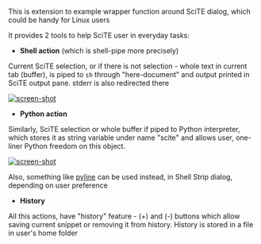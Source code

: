 This is extension to example wrapper function around SciTE dialog, which could be handy for Linux users

It provides 2 tools to help SciTE user in everyday tasks:

- **Shell action** (which is shell-pipe more precisely)

Current SciTE selection, or if there is not selection - whole text in current tab (buffer), is piped to `sh` through "here-document" and output printed in SciTE output pane. stderr is also redirected there

<a href="http://i.imgur.com/oJcX2.png">![screen-shot](http://i.imgur.com/oJcX2s.png "shell action")</a>

- **Python action**

Similarly, SciTE selection or whole buffer if piped to Python interpreter, which stores it as string variable under name "scite" and allows user, one-liner Python freedom on this object.

<a href="http://i.imgur.com/sZZUs.png">![screen-shot](http://i.imgur.com/sZZUss.png "python action")</a>

Also, something like [pyline](http://code.activestate.com/recipes/437932-pyline-a-grep-like-sed-like-command-line-tool/) can be used instead, in Shell Strip dialog, depending on user preference

- **History**

All this actions, have "history" feature - (+) and (-) buttons which allow saving current snippet or removing it from history. History is stored in a file in user's home folder